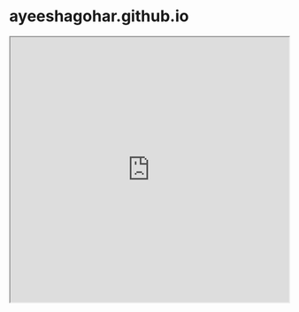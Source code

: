 # ayeeshagohar.github.io
<style> .responsive-wrap iframe{ max-width: 100%;} </style>
<iframe src="https://www.canva.com/design/DAGX8PO03eo/giTTuHJkKGFaBt1CqW25MA/view?embed" width="100%" height="480" allowfullscreen> </iframe>
